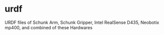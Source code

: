 # urdf

URDF files of Schunk Arm, Schunk Gripper, Intel RealSense D435, Neobotix mp400, and combined of these Hardwares
